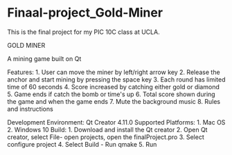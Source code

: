 # Finaal-project_Gold-Miner
This is the final project for my PIC 10C class at UCLA. 

GOLD MINER

A mining game built on Qt 

Features:
	1. User can move the miner by left/right arrow key
	2. Release the anchor and start mining by pressing the space key
	3. Each round has limited time of 60 seconds
	4. Score increased by catching either gold or diamond
	5. Game ends if catch the bomb or time's up
	6. Total score shown during the game and when the game ends
	7. Mute the background music 
	8. Rules and instructions  

Development Environment: 
	Qt Creator 4.11.0
Supported Platforms: 
	1. Mac OS
	2. Windows 10
Build:
	1. Download and install the Qt creator
	2. Open Qt creator, select File- open projects, open the finalProject.pro
	3. Select configure project
	4. Select Build - Run qmake
	5. Run 
	
